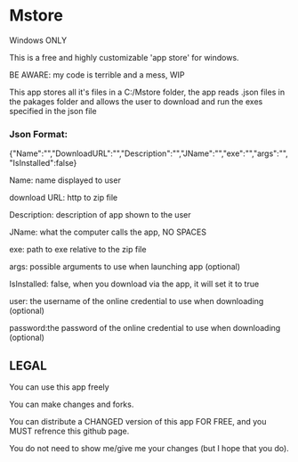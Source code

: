 # Mstore
Windows ONLY

This is a free and highly customizable 'app store' for windows.

BE AWARE: my code is terrible and a mess, WIP

This app stores all it's files in a C:/Mstore folder, the app reads .json files in the pakages folder and allows the user to download and run the exes specified in the json file

### Json Format:
{"Name":"","DownloadURL":"","Description":"","JName":"","exe":"","args":"","IsInstalled":false}

Name: name displayed to user

download URL: http to zip file

Description: description of app shown to the user

JName: what the computer calls the app, NO SPACES

exe: path to exe relative to the zip file

args: possible arguments to use when launching app (optional)

IsInstalled: false, when you download via the app, it will set it to true

user: the username of the online credential to use when downloading (optional)

password:the password of the online credential to use when downloading (optional)



## LEGAL
You can use this app freely

You can make changes and forks.

You can distribute a CHANGED version of this app FOR FREE, and you MUST refrence this github page.

You do not need to show me/give me your changes (but I hope that you do).
